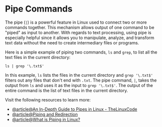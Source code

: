# Pipe Commands

The pipe (`|`) is a powerful feature in Linux used to connect two or more commands together. This mechanism allows output of one command to be "piped" as input to another. With regards to text processing, using pipe is especially helpful since it allows you to manipulate, analyze, and transform text data without the need to create intermediary files or programs.

Here is a simple example of piping two commands, `ls` and `grep`, to list all the text files in the current directory:

    ls | grep '\.txt$'
    

In this example, `ls` lists the files in the current directory and `grep '\.txt$'` filters out any files that don't end with `.txt`. The pipe command, `|`, takes the output from `ls` and uses it as the input to `grep '\.txt$'`. The output of the entire command is the list of text files in the current directory.

Visit the following resources to learn more:

- [@article@An In-Depth Guide to Pipes in Linux - TheLinuxCode](https://thelinuxcode.com/linux-pipe-command-examples/)
- [@article@Piping and Redirection](https://ryanstutorials.net/linuxtutorial/piping.php#piping)
- [@article@What is Piping in Linux?](https://linuxsimply.com/what-is-piping-in-linux/)